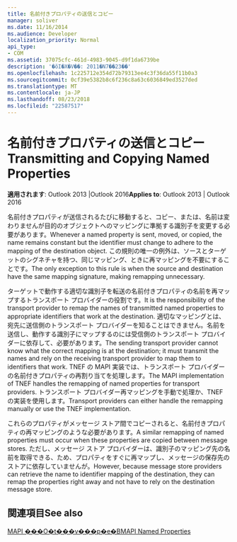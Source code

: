 ```yaml
---
title: 名前付きプロパティの送信とコピー
manager: soliver
ms.date: 11/16/2014
ms.audience: Developer
localization_priority: Normal
api_type:
- COM
ms.assetid: 37075cfc-461d-4983-9045-d9f1da6739be
description: '�ŏI�X�V��: 2011�N7��23��'
ms.openlocfilehash: 1c225712e354d72b79313ee4c3f36da55f11b0a3
ms.sourcegitcommit: 0cf39e5382b8c6f236c8a63c6036849ed3527ded
ms.translationtype: MT
ms.contentlocale: ja-JP
ms.lasthandoff: 08/23/2018
ms.locfileid: "22587517"
---
```

# <a name="transmitting-and-copying-named-properties"></a><span data-ttu-id="d7afc-103">名前付きプロパティの送信とコピー</span><span class="sxs-lookup"><span data-stu-id="d7afc-103">Transmitting and Copying Named Properties</span></span>

  
  
<span data-ttu-id="d7afc-104">**適用されます**: Outlook 2013 |Outlook 2016</span><span class="sxs-lookup"><span data-stu-id="d7afc-104">**Applies to**: Outlook 2013 | Outlook 2016</span></span> 
  
<span data-ttu-id="d7afc-105">名前付きプロパティが送信されるたびに移動すると、コピー、または、名前は変わりませんが目的のオブジェクトへのマッピングに準拠する識別子を変更する必要があります。</span><span class="sxs-lookup"><span data-stu-id="d7afc-105">Whenever a named property is sent, moved, or copied, the name remains constant but the identifier must change to adhere to the mapping of the destination object.</span></span> <span data-ttu-id="d7afc-106">この規則の唯一の例外は、ソースとターゲットのシグネチャを持つ、同じマッピング、ときに再マッピングを不要にすることです。</span><span class="sxs-lookup"><span data-stu-id="d7afc-106">The only exception to this rule is when the source and destination have the same mapping signature, making remapping unnecessary.</span></span>
  
<span data-ttu-id="d7afc-107">ターゲットで動作する適切な識別子を転送の名前付きプロパティの名前を再マップするトランスポート プロバイダーの役割です。</span><span class="sxs-lookup"><span data-stu-id="d7afc-107">It is the responsibility of the transport provider to remap the names of transmitted named properties to appropriate identifiers that work at the destination.</span></span> <span data-ttu-id="d7afc-108">適切なマッピングとは、宛先に送信側のトランスポート プロバイダーを知ることはできません。名前を送信し、動作する識別子にマップするのには受信側のトランスポート プロバイダーに依存して、必要があります。</span><span class="sxs-lookup"><span data-stu-id="d7afc-108">The sending transport provider cannot know what the correct mapping is at the destination; it must transmit the names and rely on the receiving transport provider to map them to identifiers that work.</span></span> <span data-ttu-id="d7afc-109">TNEF の MAPI 実装では、トランスポート プロバイダーの名前付きプロパティの再割り当てを処理します。</span><span class="sxs-lookup"><span data-stu-id="d7afc-109">The MAPI implementation of TNEF handles the remapping of named properties for transport providers.</span></span> <span data-ttu-id="d7afc-110">トランスポート プロバイダー再マッピングを手動で処理か、TNEF の実装を使用します。</span><span class="sxs-lookup"><span data-stu-id="d7afc-110">Transport providers can either handle the remapping manually or use the TNEF implementation.</span></span> 
  
<span data-ttu-id="d7afc-111">これらのプロパティがメッセージ ストア間でコピーされると、名前付きプロパティの再マッピングのような必要があります。</span><span class="sxs-lookup"><span data-stu-id="d7afc-111">A similar remapping of named properties must occur when these properties are copied between message stores.</span></span> <span data-ttu-id="d7afc-112">ただし、メッセージ ストア プロバイダーは、識別子のマッピング先の名前を取得できる、ため、プロパティをすぐに再マップし、メッセージの保存先のストアに依存していませんが。</span><span class="sxs-lookup"><span data-stu-id="d7afc-112">However, because message store providers can retrieve the name to identifier mapping of the destination, they can remap the properties right away and not have to rely on the destination message store.</span></span> 
  
## <a name="see-also"></a><span data-ttu-id="d7afc-113">関連項目</span><span class="sxs-lookup"><span data-stu-id="d7afc-113">See also</span></span>



[<span data-ttu-id="d7afc-114">MAPI ���O�t���v���p�e�B</span><span class="sxs-lookup"><span data-stu-id="d7afc-114">MAPI Named Properties</span></span>](mapi-named-properties.md)

